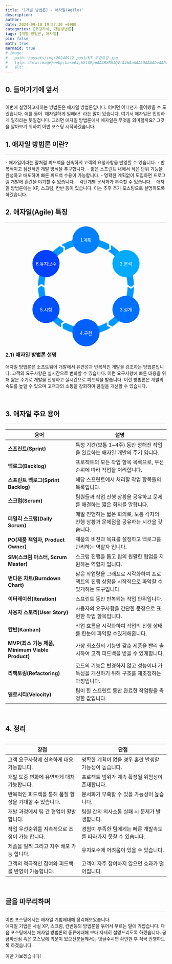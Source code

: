 ```yaml
---
title: "[개발 방법론] - 애자일(Agile)"
description: 
author:
date: 2024-09-10 19:27:30 +0900
categories: [코딩지식, 개발방법론]
tags: [개발 방법론, 애자일]
pin: false
math: true
mermaid: true
# image:
#   path: /assets/img/20240912_post/KT_모집요강.jpg
#   lqip: data:image/webp;base64,UklGRpoAAABXRUJQVlA4WAoAAAAQAAAADwAABwAAQUxQSDIAAAARL0AmbZurmr57yyIiqE8oiG0bejIYEQTgqiDA9vqnsUSI6H+oAERp2HZ65qP/VIAWAFZQOCBCAAAA8AEAnQEqEAAIAAVAfCWkAALp8sF8rgRgAP7o9FDvMCkMde9PK7euH5M1m6VWoDXf2FkP3BqV0ZYbO6NA/VFIAAAA
#   alt: .
---
```


## **0. 들어가기에 앞서**
<hr style="height: 0.5px; background-color: rgba(0, 0, 0, .1); border: none;" /> 
이번에 설명하고자하는 방법론은 애자일 방법론입니다.  
어떠면 어디선가 들어봤을 수 도 있습니다. 예를 들어 `애자일하게 일해라!` 라는 말이 있습니다. 여기서 애자일은 민첩하게 일하라는 뜻일겁니다.
그러면 애자일 방법론에서 애자일은 무엇을 의미할까요?
그것을 알아보기 위하여 이번 포스팅 시작하겠습니다.

<br/>

## **1. 애자일 방법론 이란?**
<hr style="height: 0.5px; background-color: rgba(0, 0, 0, .1); border: none;" /> 
- 애자일이라는 말처럼 피드백을 신속하게 고객의 요청사항을 반영할 수 있습니다.
- 반복적이고 점진적인 개발 방식을 추구합니다.
- 짧은 스프린트 내에서 작은 단위 기능을 완성하고 배포하여 빠른 피드백 수용이 가능합니다.
- 명확한 계획없이 도입하면 프로그램 개발에 혼란을 야기할 수 있습니다.
- 각단계별 문서화가 부족할 수 있습니다.
- 애자일 방법론에는 XP, 스크럼, 칸반 등이 있습니다. 이는 추후 추가 포스팅으로 설명하도록 하겠습니다.

<br/>

## **2. 애자일(Agile) 특징**
<hr style="height: 0.5px; background-color: rgba(0, 0, 0, .1); border: none;" /> 

<div style="position: relative; width: 260px; height: 260px; border-radius: 50%; border: 20px solid #0099ff; margin: 50px auto;">
  <!-- 계획 -->
  <div style="position: absolute; top: -22%; left: 50%; transform: translate(-50%, 0); text-align: center;">
    <div style="background-color: #0080ff; color: white; border-radius: 50%; width: 85px; height: 85px; display: flex; justify-content: center; align-items: center;">1.계획</div>
  </div>
  <!-- 분석 -->
  <div style="position: absolute; top: 22.5%; left: 98%; transform: translate(-50%, -50%); text-align: center;">
    <div style="background-color: #00aaff; color: white; border-radius: 50%; width: 85px; height: 85px; display: flex; justify-content: center; align-items: center;">2.분석</div>
  </div>
  <!-- 설계 -->
  <div style="position: absolute; top: 77.5%; left: 98%; transform: translate(-50%, -50%); text-align: center;">
    <div style="background-color: #0070ff; color: white; border-radius: 50%; width: 85px; height: 85px; display: flex; justify-content: center; align-items: center;">3.설계</div>
  </div>
  <!-- 구현 -->
  <div style="position: absolute; bottom: -22%; left: 50%; transform: translate(-50%, 0); text-align: center;">
    <div style="background-color: #0060ff; color: white; border-radius: 50%; width: 85px; height: 85px; display: flex; justify-content: center; align-items: center;">4.구현</div>
  </div>
  <!-- 시험 -->
  <div style="position: absolute; top: 77.5%; left: 2%; transform: translate(-50%, -50%); text-align: center;">
    <div style="background-color: #0050ff; color: white; border-radius: 50%; width: 85px; height: 85px; display: flex; justify-content: center; align-items: center;">5.시험</div>
  </div>
  <!-- 유지보수 -->
  <div style="position: absolute; top: 22.5%; left: 2%; transform: translate(-50%, -50%); text-align: center;">
    <div style="background-color: #0040ff; color: white; border-radius: 50%; width: 85px; height: 85px; display: flex; justify-content: center; align-items: center;">6.유지보수</div>
  </div>
  
  <!-- 화살표 추가 -->
  <!-- 화살표: 계획 -> 분석 -->
  <div style="position: absolute; top: 3.5%; left: 78%; transform: translate(-50%, -50%) rotate(30deg); font-size: 27px; color: white;">❯</div>
  
  <!-- 화살표: 분석 -> 설계 -->
  <div style="position: absolute; top: 50%; left: 104.5%; transform: translate(-50%, -50%) rotate(90deg); font-size: 27px; color: white;">❯</div>
  
  <!-- 화살표: 설계 -> 구현 -->
  <div style="position: absolute; top: 96.5%; left: 78%; transform: translate(-50%, -50%) rotate(150deg); font-size: 27px; color: white;">❯</div>
  
  <!-- 화살표: 구현 -> 시험 -->
  <div style="position: absolute; top: 96.5%; left: 22%; transform: translate(-50%, -50%) rotate(210deg); font-size: 27px; color: white;">❯</div>
  
  <!-- 화살표: 시험 -> 유지보수 -->
  <div style="position: absolute; top: 50%; left: -4.5%; transform: translate(-50%, -50%) rotate(270deg); font-size: 27px; color: white;">❯</div>
  
  <!-- 화살표: 유지보수 -> 계획 -->
  <div style="position: absolute; top: 3.5%; left: 22%; transform: translate(-50%, -50%) rotate(330deg); font-size: 27px; color: white;">❯</div>

</div>

### 2.1) 애자일 방법론 설명
애자일 방법론은 소프트웨어 개발에서 유연성과 반복적인 개발을 강조하는 방법론입니다.
고객의 요구사항은 실시간으로 변화할 수 있습니다. 이런 요구사항에 빠른 대응을 위해 짧은 주기로 개발을 진행하고 실시간으로 피드백을 받습니다.
이런 방법론은 개발의 속도를 높일 수 있으며 고객과의 소통을 강화하여 품질을 개선할 수 있습니다.

<br/>

## **3. 애자일 주요 용어**
<hr style="height: 0.5px; background-color: rgba(0, 0, 0, .1); border: none;" /> 

| 용어                        | 설명 |
|-----------------------------|----------------------------------------------------------------------------------------------------------------------------------|
| **스프린트(Sprint)**         | 특정 기간(보통 1~4주) 동안 정해진 작업을 완료하는 애자일 개발의 주기 입니다. |
| **백로그(Backlog)**          | 프로젝트의 모든 작업 항목 목록으로, 우선순위에 따라 작업을 처리합니다. |
| **스프린트 백로그(Sprint Backlog)** | 해당 스프린트에서 처리할 작업 항목들의 목록입니다. |
| **스크럼(Scrum)**            | 팀원들과 작업 진행 상황을 공유하고 문제를 해결하는 짧은 회의를 말합니다. |
| **데일리 스크럼(Daily Scrum)** | 매일 진행하는 짧은 회의로, 보통 각자의 진행 상황과 문제점을 공유하는 시간을 갖습니다. |
| **PO(제품 책임자, Product Owner)** | 제품의 비전과 목표를 설정하고 백로그를 관리하는 역할자 입니다. |
| **SM(스크럼 마스터, Scrum Master)** | 스크럼 진행을 돕고 팀의 원활한 협업을 지원하는 역할자 입니다. |
| **번다운 차트(Burndown Chart)** | 남은 작업량을 그래프로 시각화하여 프로젝트의 진행 상황을 시작적으로 파악할 수 있게하는 도구입니다. |
| **이터레이션(Iteration)**    | 스프린트 동안 반복되는 작업 단위입니다. |
| **사용자 스토리(User Story)** | 사용자의 요구사항을 간단한 문장으로 표현한 작업 항목입니다. |
| **칸반(Kanban)**             | 작업 흐름을 시각화하여 작업의 진행 상태를 한눈에 파악할 수있게해줍니다. |
| **MVP(최소 기능 제품, Minimum Viable Product)** | 가장 최소한의 기능만 갖춘 제품을 빨리 출시하여 고객 피드백을 받을 수 있게합니다. |
| **리팩토링(Refactoring)**    | 코드의 기능은 변경하지 않고 성능이나 가독성을 개선하기 위해 구조를 재조정하는 과정입니다. |
| **벨로시티(Velocity)**       | 팀이 한 스프린트 동안 완료한 작업량을 측정한 값입니다. |

<br/>

## **4. 정리**
<hr style="height: 0.5px; background-color: rgba(0, 0, 0, .1); border: none;" /> 

| **장점**                           | **단점**                          |
|-------------------------------------|------------------------------------|
| 고객 요구사항에 신속하게 대응 가능합니다.  | 명확한 계획이 없을 경우 혼란 발생할 가능성이 높습니다.|
| 개발 도중 변화에 유연하게 대처 가능합니다. | 프로젝트 범위가 계속 확장될 위험성이 존재합니다. |
| 반복적인 피드백을 통해 품질 향상을 기대할 수 있습니다.    | 문서화가 부족할 수 있을 가능성이 높습니다. |
| 개발 과정에서 팀 간 협업이 활발합니다.   | 팀원 간의 의사소통 실패 시 문제가 발생합니다.|
| 작업 우선순위를 지속적으로 조정이 가능 합니다.| 경험이 부족한 팀에게는 빠른 개발속도를 따라가지 못할 수 있습니다. |
| 제품을 일찍 그리고 자주 배포 가능 합니다. | 유지보수에 어려움이 있을 수 있습니다. |
| 고객의 적극적인 참여와 피드백을 반영이 가능합니다. | 고객이 자주 참여하지 않으면 효과가 떨어집니다. |


<br/>

## **글을 마무리하며**

<hr style="height: 0.5px; background-color: rgba(0, 0, 0, .1); border: none;" />

이번 포스팅에서는 애자일 기법에대해 정리해보았습니다.  
애자일 기법은 사실 XP, 스크럼, 칸반등의 방법론을 묶어서 부르는 말에 가깝습니다.
다음 포스팅에서는 애자일 방법론의 종류에대해 보다 자세히 설명드리도록 하겠습니다.
궁금하신점 혹은 포스팅에 의문이 있으신분들께서는 댓글주시면 확인한 후 적극 반영하도록 하겠습니다.

이만 가보겠습니다!
